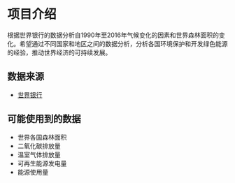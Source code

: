 # 项目介绍
  根据世界银行的数据分析自1990年至2016年气候变化的因素和世界森林面积的变化。希望通过不同国家和地区之间的数据分析，分析各国环境保护和开发绿色能源的经验，推动世界经济的可持续发展。

## 数据来源
- [世界银行](https://data.worldbank.org.cn/)

## 可能使用到的数据

- 世界各国森林面积
- 二氧化碳排放量
- 温室气体排放量
- 可再生能源发电量
- 能源使用量
